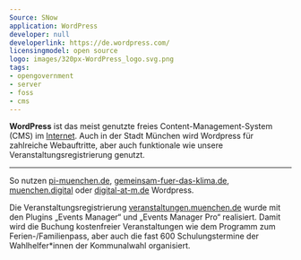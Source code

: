```yaml
---
Source: SNow
application: WordPress
developer: null
developerlink: https://de.wordpress.com/
licensingmodel: open source
logo: images/320px-WordPress_logo.svg.png
tags:
- opengovernment
- server
- foss
- cms
---
```

__WordPress__ ist das meist genutzte freies Content-Management-System (CMS) im [Internet](https://trends.builtwith.com/cms).
Auch in der Stadt München wird Wordpress für zahlreiche Webauftritte, aber auch funktionale wie unsere Veranstaltungsregistrierung genutzt.


---

So nutzen [pi-muenchen.de](https://www.pi-muenchen.de), [gemeinsam-fuer-das-klima.de](https://gemeinsam-fuer-das-klima.de), [muenchen.digital](https://muenchen.digital) oder [digital-at-m.de](https://digital-at-m.de) Wordpress.

Die Veranstaltungsregistrierung [veranstaltungen.muenchen.de](https://veranstaltungen.muenchen.de) wurde mit den Plugins „Events Manager“ und „Events Manager Pro“ realisiert.
Damit wird die Buchung kostenfreier Veranstaltungen wie dem Programm zum Ferien-/Familienpass, aber auch die fast 600 Schulungstermine der Wahlhelfer*innen der Kommunalwahl organisiert.
